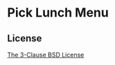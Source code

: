 # Pick Lunch Menu


## License

[The 3-Clause BSD License](https://github.com/k-kuwahara/pick-lunch-menu/blob/master/LICENSE)